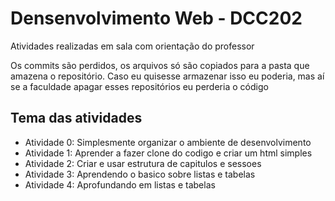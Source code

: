 # Densenvolvimento Web - DCC202
Atividades realizadas em sala com orientação do professor

Os commits são perdidos, os arquivos só são copiados para a pasta que amazena o repositório.
Caso eu quisesse armazenar isso eu poderia, mas aí se a faculdade apagar esses repositórios eu perderia o código 

## Tema das atividades
- Atividade 0: Simplesmente organizar o ambiente de desenvolvimento
- Atividade 1: Aprender a fazer clone do codigo e criar um html simples
- Atividade 2: Criar e usar estrutura de capitulos e sessoes 
- Atividade 3: Aprendendo o basico sobre listas e tabelas
- Atividade 4: Aprofundando em listas e tabelas